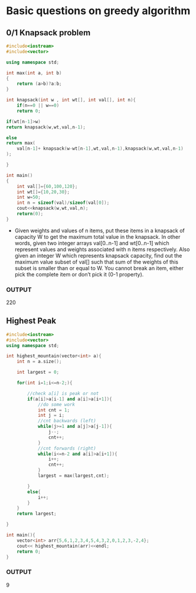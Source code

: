 # Basic questions on greedy algorithm

## 0/1 Knapsack problem

```CPP
#include<iostream>
#include<vector>

using namespace std;

int max(int a, int b)
{
    return (a>b)?a:b;
}

int knapsack(int w , int wt[], int val[], int n){
    if(n==0 || w==0)
    return 0;

if(wt[n-1]>w)
return knapsack(w,wt,val,n-1);

else
return max(
    val[n-1]+ knapsack(w-wt[n-1],wt,val,n-1),knapsack(w,wt,val,n-1)
);

}

int main()
{
    int val[]={60,100,120};
    int wt[]={10,20,30};
    int w=50;
    int n = sizeof(val)/sizeof(val[0]);
    cout<<knapsack(w,wt,val,n);
    return(0);
}

```
- Given weights and values of n items, put these items in a knapsack of capacity W to get the maximum total value in the knapsack. In other words, given two integer arrays val[0..n-1] and wt[0..n-1] which represent values and weights associated with n items respectively. Also given an integer W which represents knapsack capacity, find out the maximum value subset of val[] such that sum of the weights of this subset is smaller than or equal to W. You cannot break an item, either pick the complete item or don’t pick it (0-1 property).

### OUTPUT
220


## Highest Peak

```CPP
#include<iostream>
#include<vector>
using namespace std;

int highest_mountain(vector<int> a){
	int n = a.size();

	int largest = 0;

	for(int i=1;i<=n-2;){

		//check a[i] is peak or not
		if(a[i]>a[i-1] and a[i]>a[i+1]){
			//do some work
			int cnt = 1;
			int j = i;
			//cnt backwards (left)
			while(j>=1 and a[j]>a[j-1]){
				j--;
				cnt++;
			}
			//cnt forwards (right)
			while(i<=n-2 and a[i]>a[i+1]){
				i++;
				cnt++;
			}
			largest = max(largest,cnt);

		}
		else{
			i++;
		}
	}
	return largest;

}

int main(){
	vector<int> arr{5,6,1,2,3,4,5,4,3,2,0,1,2,3,-2,4};
	cout<< highest_mountain(arr)<<endl;
	return 0;
}

```

### OUTPUT
9
